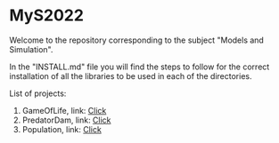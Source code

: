 # MyS2022

Welcome to the repository corresponding to the subject "Models and Simulation".

In the "INSTALL.md" file you will find the steps to follow for the correct installation of all the libraries to be used in each of the directories.

List of projects:

1. GameOfLife, link: [Click](https://github.com/gianca1994/MyS2022/tree/main/game-of-life)
2. PredatorDam, link: [Click](https://github.com/gianca1994/MyS2022/tree/main/predator-dam)
3. Population, link: [Click](https://github.com/gianca1994/MyS2022/tree/main/poblation)
